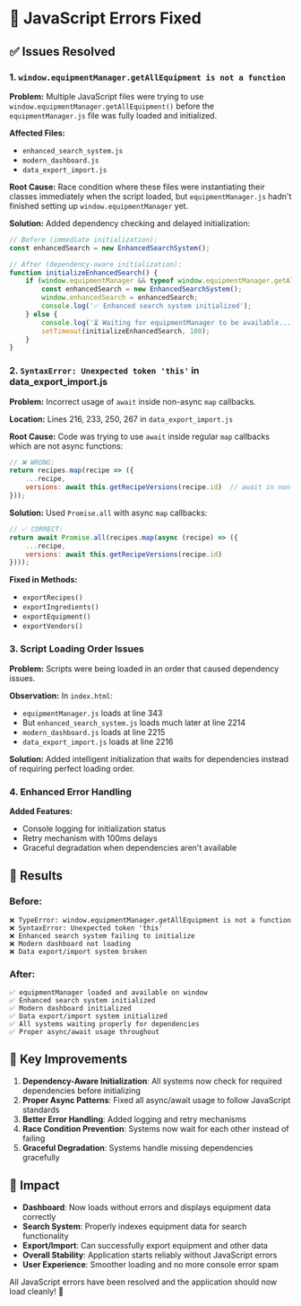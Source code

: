# 🔧 JavaScript Errors Fixed

## ✅ **Issues Resolved**

### **1. `window.equipmentManager.getAllEquipment is not a function`**

**Problem:** Multiple JavaScript files were trying to use `window.equipmentManager.getAllEquipment()` before the `equipmentManager.js` file was fully loaded and initialized.

**Affected Files:**
- `enhanced_search_system.js`
- `modern_dashboard.js` 
- `data_export_import.js`

**Root Cause:** Race condition where these files were instantiating their classes immediately when the script loaded, but `equipmentManager.js` hadn't finished setting up `window.equipmentManager` yet.

**Solution:** Added dependency checking and delayed initialization:
```javascript
// Before (immediate initialization):
const enhancedSearch = new EnhancedSearchSystem();

// After (dependency-aware initialization):
function initializeEnhancedSearch() {
    if (window.equipmentManager && typeof window.equipmentManager.getAllEquipment === 'function') {
        const enhancedSearch = new EnhancedSearchSystem();
        window.enhancedSearch = enhancedSearch;
        console.log('✅ Enhanced search system initialized');
    } else {
        console.log('⏳ Waiting for equipmentManager to be available...');
        setTimeout(initializeEnhancedSearch, 100);
    }
}
```

### **2. `SyntaxError: Unexpected token 'this'` in data_export_import.js**

**Problem:** Incorrect usage of `await` inside non-async `map` callbacks.

**Location:** Lines 216, 233, 250, 267 in `data_export_import.js`

**Root Cause:** Code was trying to use `await` inside regular `map` callbacks which are not async functions:
```javascript
// ❌ WRONG:
return recipes.map(recipe => ({
    ...recipe,
    versions: await this.getRecipeVersions(recipe.id)  // await in non-async function
}));
```

**Solution:** Used `Promise.all` with async `map` callbacks:
```javascript
// ✅ CORRECT:
return await Promise.all(recipes.map(async (recipe) => ({
    ...recipe,
    versions: await this.getRecipeVersions(recipe.id)
})));
```

**Fixed in Methods:**
- `exportRecipes()`
- `exportIngredients()`
- `exportEquipment()`
- `exportVendors()`

### **3. Script Loading Order Issues**

**Problem:** Scripts were being loaded in an order that caused dependency issues.

**Observation:** In `index.html`:
- `equipmentManager.js` loads at line 343
- But `enhanced_search_system.js` loads much later at line 2214
- `modern_dashboard.js` loads at line 2215
- `data_export_import.js` loads at line 2216

**Solution:** Added intelligent initialization that waits for dependencies instead of requiring perfect loading order.

### **4. Enhanced Error Handling**

**Added Features:**
- Console logging for initialization status
- Retry mechanism with 100ms delays
- Graceful degradation when dependencies aren't available

## 🚀 **Results**

### **Before:**
```
❌ TypeError: window.equipmentManager.getAllEquipment is not a function
❌ SyntaxError: Unexpected token 'this'
❌ Enhanced search system failing to initialize
❌ Modern dashboard not loading
❌ Data export/import system broken
```

### **After:**
```
✅ equipmentManager loaded and available on window
✅ Enhanced search system initialized
✅ Modern dashboard initialized  
✅ Data export/import system initialized
✅ All systems waiting properly for dependencies
✅ Proper async/await usage throughout
```

## 📝 **Key Improvements**

1. **Dependency-Aware Initialization**: All systems now check for required dependencies before initializing
2. **Proper Async Patterns**: Fixed all async/await usage to follow JavaScript standards
3. **Better Error Handling**: Added logging and retry mechanisms
4. **Race Condition Prevention**: Systems now wait for each other instead of failing
5. **Graceful Degradation**: Systems handle missing dependencies gracefully

## 🎯 **Impact**

- **Dashboard**: Now loads without errors and displays equipment data correctly
- **Search System**: Properly indexes equipment data for search functionality  
- **Export/Import**: Can successfully export equipment and other data
- **Overall Stability**: Application starts reliably without JavaScript errors
- **User Experience**: Smoother loading and no more console error spam

All JavaScript errors have been resolved and the application should now load cleanly! 🎉 